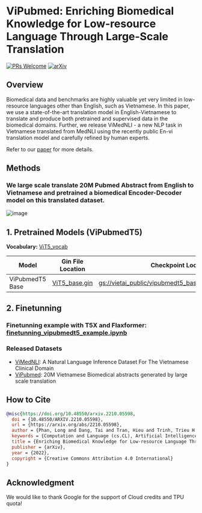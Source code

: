 # ViPubmed: Enriching Biomedical Knowledge for Low-resource Language Through Large-Scale Translation
[![PRs Welcome](https://img.shields.io/badge/PRs-welcome-green.svg?style=flat-square)](http://makeapullrequest.com)
[![arXiv](https://img.shields.io/badge/arXiv-2203.15827-b31b1b.svg)](https://arxiv.org/abs/2203.15827)


## Overview
Biomedical data and benchmarks are highly valuable yet very limited in low-resource languages other than English, such as Vietnamese. In this paper, we use a state-of-the-art translation model in English-Vietnamese to translate and produce both pretrained and supervised data in the biomedical domains. Further, we release ViMedNLI - a new NLP task in Vietnamese translated from MedNLI using the recently public En-vi translation model and carefully refined by human experts.

Refer to our [paper](https://arxiv.org/pdf/2210.05598.pdf) for more details.

## Methods
### We large scale translate 20M Pubmed Abstract from English to Vietnamese and pretrained a biomedical Encoder-Decoder model on this translated dataset.
![image](https://user-images.githubusercontent.com/44376091/216741921-d3e64cf5-56d7-423b-a7ba-83f220dbf90b.png)

## 1. Pretrained Models (ViPubmedT5)
**Vocabulary:**
[ViT5_vocab](https://storage.googleapis.com/vietai_public/viT5/viT5_base_1024/spiece.model)

Model        | Gin File Location                                                                  | Checkpoint Location| Domain| Pretraining Corpus	
------------ | ---------------------------------------------------------------------------------- | -------------------| -------------------| -------------------
ViPubmedT5 Base | [ViT5_base.gin](https://github.com/justinphan3110/ViPubmed/blob/main/configs/t5/vit5_base.gin) | [gs://vietai_public/vipubmedt5_base/checkpoint_1500000](https://console.cloud.google.com/storage/browser/vietai_public/vipubmedt5_base) | Biomedical | [Translated ViPubmed](https://huggingface.co/datasets/VietAI/vi_pubmed)


## 2. Finetunning
### Finetunning example with T5X and Flaxformer:  [finetunning_vipubmedt5_example.ipynb](https://github.com/justinphan3110/ViPubmed/blob/main/example/finetunning_vipubmedt5_example.ipynb)


### Released Datasets
- [ViMedNLI](https://github.com/justinphan3110/ViPubmed/tree/main/data/vi_mednli): A Natural Language Inference Dataset For The Vietnamese Clinical Domain
- [ViPubmed](https://huggingface.co/datasets/VietAI/vi_pubmed): 20M Vietnamese Biomedical abstracts generated by large scale translation

## How to Cite
```bib
@misc{https://doi.org/10.48550/arxiv.2210.05598,
  doi = {10.48550/ARXIV.2210.05598},
  url = {https://arxiv.org/abs/2210.05598},
  author = {Phan, Long and Dang, Tai and Tran, Hieu and Trinh, Trieu H. and Phan, Vy and Chau, Lam D. and Luong, Minh-Thang},
  keywords = {Computation and Language (cs.CL), Artificial Intelligence (cs.AI), FOS: Computer and information sciences, FOS: Computer and information sciences},
  title = {Enriching Biomedical Knowledge for Low-resource Language Through Large-Scale Translation},
  publisher = {arXiv},
  year = {2022},
  copyright = {Creative Commons Attribution 4.0 International}
}
```

## Acknowledgment
We would like to thank Google for the support of Cloud credits and TPU quota!






